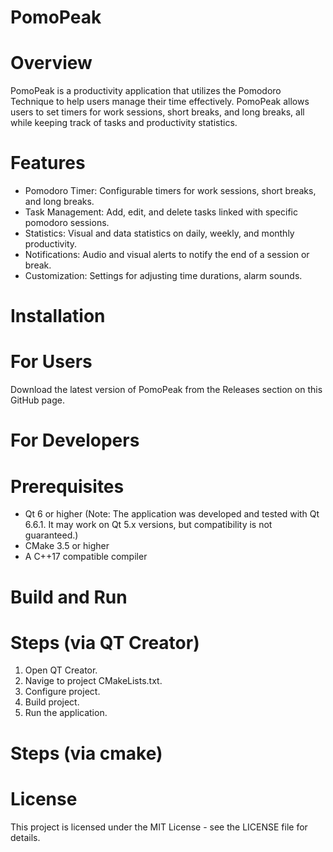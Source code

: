 # PomoPeak

# Overview
PomoPeak is a productivity application that utilizes the Pomodoro Technique to help users manage their time effectively.
PomoPeak allows users to set timers for work sessions, short breaks, and long breaks, all while keeping track of tasks and productivity statistics.

# Features


* Pomodoro Timer: Configurable timers for work sessions, short breaks, and long breaks.
* Task Management: Add, edit, and delete tasks linked with specific pomodoro sessions.
* Statistics: Visual and data statistics on daily, weekly, and monthly productivity.
* Notifications: Audio and visual alerts to notify the end of a session or break.
* Customization: Settings for adjusting time durations, alarm sounds.

# Installation

# For Users

Download the latest version of PomoPeak from the Releases section on this GitHub page.

# For Developers

# Prerequisites

* Qt 6 or higher (Note: The application was developed and tested with Qt 6.6.1. It may work on Qt 5.x versions, but compatibility is not guaranteed.)
* CMake 3.5 or higher
* A C++17 compatible compiler

# Build and Run

# Steps (via QT Creator)

1. Open QT Creator.
2. Navige to project CMakeLists.txt.
3. Configure project.
4. Build project.
5. Run the application.

# Steps (via cmake)


# License

This project is licensed under the MIT License - see the LICENSE file for details.

